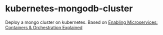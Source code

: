 # kubernetes-mongodb-cluster
Deploy a mongo cluster on kubernetes. 
Based on [Enabling Microservices: Containers & Orchestration Explained](https://www.mongodb.com/collateral/microservices-containers-and-orchestration-explained)
